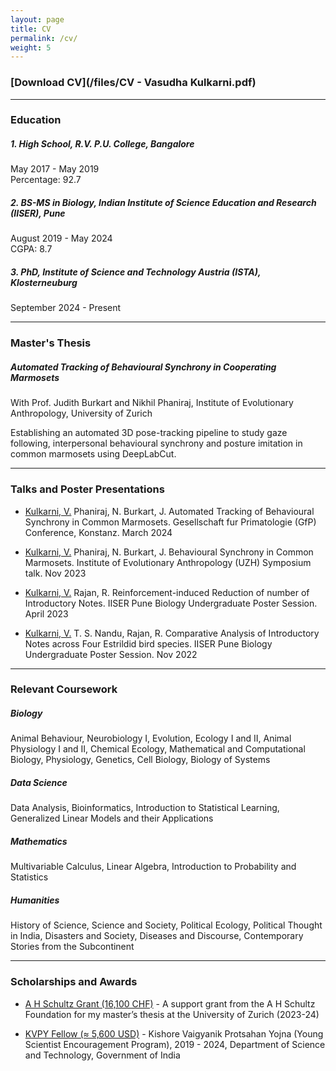 ```yaml
---
layout: page
title: CV
permalink: /cv/
weight: 5
---
```


### [Download CV](/files/CV - Vasudha Kulkarni.pdf)


---------
### **Education**

##### 1. High School, R.V. P.U. College, Bangalore
May 2017 - May 2019\
Percentage: 92.7

##### 2. BS-MS in Biology, Indian Institute of Science Education and Research (IISER), Pune
August 2019 - May 2024\
CGPA: 8.7

##### 3. PhD, Institute of Science and Technology Austria (ISTA), Klosterneuburg
September 2024 - Present

--------
### **Master's Thesis**
##### _Automated Tracking of Behavioural Synchrony in Cooperating Marmosets_
With Prof. Judith Burkart and Nikhil Phaniraj, Institute of Evolutionary Anthropology, University of Zurich

Establishing an automated 3D pose-tracking pipeline to study gaze following, interpersonal behavioural synchrony and posture imitation in common marmosets using DeepLabCut.

--------
### **Talks and Poster Presentations**

* <ins>Kulkarni, V.</ins> Phaniraj, N. Burkart, J. Automated Tracking of Behavioural Synchrony in Common
Marmosets. Gesellschaft fur Primatologie (GfP) Conference, Konstanz. March 2024

* <ins>Kulkarni, V.</ins> Phaniraj, N. Burkart, J. Behavioural Synchrony in Common Marmosets. Institute of
Evolutionary Anthropology (UZH) Symposium talk. Nov 2023

* <ins>Kulkarni, V.</ins> Rajan, R. Reinforcement-induced Reduction of number of Introductory Notes. IISER
Pune Biology Undergraduate Poster Session. April 2023

* <ins>Kulkarni, V.</ins> T. S. Nandu, Rajan, R. Comparative Analysis of Introductory Notes across Four
Estrildid bird species. IISER Pune Biology Undergraduate Poster Session. Nov 2022

--------
### **Relevant Coursework**

##### Biology 
Animal Behaviour, Neurobiology I, Evolution, Ecology I and II, Animal Physiology I and II, Chemical Ecology, Mathematical and Computational Biology, Physiology, Genetics, Cell Biology, Biology of Systems
##### Data Science
Data Analysis, Bioinformatics, Introduction to Statistical Learning, Generalized Linear Models and their Applications
##### Mathematics
Multivariable Calculus, Linear Algebra, Introduction to Probability and Statistics
##### Humanities 
History of Science, Science and Society, Political Ecology, Political Thought in India, Disasters and Society, Diseases and Discourse, Contemporary Stories from the Subcontinent


--------
### **Scholarships and Awards**

* <ins>A H Schultz Grant (16,100 CHF)</ins> - A support grant from the A H Schultz Foundation for my master’s thesis at the University of Zurich (2023-24)

* <ins>KVPY Fellow (≈ 5,600 USD)</ins> - Kishore Vaigyanik Protsahan Yojna (Young Scientist Encouragement Program), 2019 - 2024, Department of Science and Technology, Government of India
